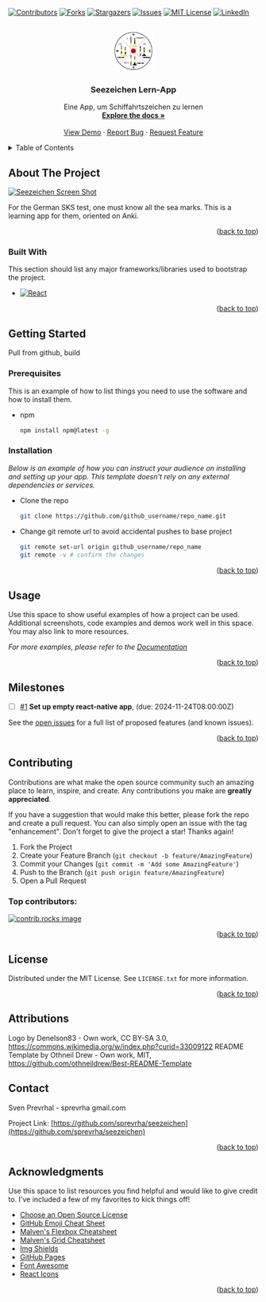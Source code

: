 <a id="readme-top"></a>
<!--
*** Thanks for checking out the Best-README-Template. If you have a suggestion
*** that would make this better, please fork the repo and create a pull request
*** or simply open an issue with the tag "enhancement".
*** Don't forget to give the project a star!
*** Thanks again! Now go create something AMAZING! :D
-->



<!-- PROJECT SHIELDS -->
<!--
*** I'm using markdown "reference style" links for readability.
*** Reference links are enclosed in brackets [ ] instead of parentheses ( ).
*** See the bottom of this document for the declaration of the reference variables
*** for contributors-url, forks-url, etc. This is an optional, concise syntax you may use.
*** https://www.markdownguide.org/basic-syntax/#reference-style-links
-->
[![Contributors][contributors-shield]][contributors-url]
[![Forks][forks-shield]][forks-url]
[![Stargazers][stars-shield]][stars-url]
[![Issues][issues-shield]][issues-url]
[![MIT License][license-shield]][license-url]
[![LinkedIn][linkedin-shield]][linkedin-url]



<!-- PROJECT LOGO -->
<br />
<div align="center">
  <a href="https://github.com/sprevrha/seezeichen">
    <img src="images/seezeichen-logo.png" alt="Logo" width="80" height="80">
  </a>

  <h3 align="center">Seezeichen Lern-App</h3>

  <p align="center">
    Eine App, um Schiffahrtszeichen zu lernen
    <br />
    <a href="https://github.com/sprevrha/seezeichen"><strong>Explore the docs »</strong></a>
    <br />
    <br />
    <a href="https://github.com/sprevrha/seezeichen">View Demo</a>
    ·
    <a href="https://github.com/sprevrha/seezeichen/issues/new?labels=bug&template=bug-report---.md">Report Bug</a>
    ·
    <a href="https://github.com/sprevrha/seezeichen/issues/new?labels=enhancement&template=feature-request---.md">Request Feature</a>
  </p>
</div>



<!-- TABLE OF CONTENTS -->
<details>
  <summary>Table of Contents</summary>
  <ol>
    <li>
      <a href="#about-the-project">About The Project</a>
      <ul>
        <li><a href="#built-with">Built With</a></li>
      </ul>
    </li>
    <li>
      <a href="#getting-started">Getting Started</a>
      <ul>
        <li><a href="#prerequisites">Prerequisites</a></li>
        <li><a href="#installation">Installation</a></li>
      </ul>
    </li>
    <li><a href="#usage">Usage</a></li>
    <li><a href="#roadmap">Roadmap</a></li>
    <li><a href="#contributing">Contributing</a></li>
    <li><a href="#license">License</a></li>
    <li><a href="#contact">Contact</a></li>
    <li><a href="#acknowledgments">Acknowledgments</a></li>
  </ol>
</details>



<!-- ABOUT THE PROJECT -->
## About The Project

[![Seezeichen Screen Shot][product-screenshot]](https://example.com)

For the German SKS test, one must know all the sea marks. This is a learning app for them, oriented on Anki.

<p align="right">(<a href="#readme-top">back to top</a>)</p>

### Built With

This section should list any major frameworks/libraries used to bootstrap the project.

<!-- * [![Next][Next.js]][Next-url] -->
* [![React][React.js]][React-url]
<!-- * [![Vue][Vue.js]][Vue-url]
* [![Angular][Angular.io]][Angular-url]
* [![Svelte][Svelte.dev]][Svelte-url]
* [![Laravel][Laravel.com]][Laravel-url]
* [![Bootstrap][Bootstrap.com]][Bootstrap-url]
* [![JQuery][JQuery.com]][JQuery-url] -->

<p align="right">(<a href="#readme-top">back to top</a>)</p>



<!-- GETTING STARTED -->
## Getting Started

Pull from github, build

### Prerequisites

This is an example of how to list things you need to use the software and how to install them.
* npm
  ```sh
  npm install npm@latest -g
  ```

### Installation

_Below is an example of how you can instruct your audience on installing and setting up your app. This template doesn't rely on any external dependencies or services._

<!-- * Get a free API Key at [https://example.com](https://example.com) -->
* Clone the repo
   ```sh
   git clone https://github.com/github_username/repo_name.git
   ```
<!-- * Install NPM packages
   ```sh
   npm install
   ```
* Enter your API in `config.js`
   ```js
   const API_KEY = 'ENTER YOUR API';
   ``` -->
* Change git remote url to avoid accidental pushes to base project
   ```sh
   git remote set-url origin github_username/repo_name
   git remote -v # confirm the changes
   ```

<p align="right">(<a href="#readme-top">back to top</a>)</p>



<!-- USAGE EXAMPLES -->
## Usage

Use this space to show useful examples of how a project can be used. Additional screenshots, code examples and demos work well in this space. You may also link to more resources.

_For more examples, please refer to the [Documentation](https://example.com)_

<p align="right">(<a href="#readme-top">back to top</a>)</p>



## Milestones
- [ ] [#1](https://github.com/sprevrha/seezeichen/milestone/1) **Set up empty react-native app**,  (due: 2024-11-24T08:00:00Z)
<!-- MILESTONES END -->




























































See the [open issues](https://github.com/sprevrha/seezeichen/issues) for a full list of proposed features (and known issues).

<p align="right">(<a href="#readme-top">back to top</a>)</p>



<!-- CONTRIBUTING -->
## Contributing

Contributions are what make the open source community such an amazing place to learn, inspire, and create. Any contributions you make are **greatly appreciated**.

If you have a suggestion that would make this better, please fork the repo and create a pull request. You can also simply open an issue with the tag "enhancement".
Don't forget to give the project a star! Thanks again!

1. Fork the Project
2. Create your Feature Branch (`git checkout -b feature/AmazingFeature`)
3. Commit your Changes (`git commit -m 'Add some AmazingFeature'`)
4. Push to the Branch (`git push origin feature/AmazingFeature`)
5. Open a Pull Request

### Top contributors:

<a href="https://github.com/sprevrha/seezeichen/graphs/contributors">
  <img src="https://contrib.rocks/image?repo=sprevrha/seezeichen" alt="contrib.rocks image" />
</a>

<p align="right">(<a href="#readme-top">back to top</a>)</p>



<!-- LICENSE -->
## License

Distributed under the MIT License. See `LICENSE.txt` for more information.

<p align="right">(<a href="#readme-top">back to top</a>)</p>

## Attributions

Logo by Denelson83 - Own work, CC BY-SA 3.0, https://commons.wikimedia.org/w/index.php?curid=33009122
README Template by Othneil Drew - Own work, MIT, https://github.com/othneildrew/Best-README-Template 
<!-- CONTACT -->
## Contact

Sven Prevrhal - sprevrha gmail.com

Project Link: [https://github.com/sprevrha/seezeichen](https://github.com/sprevrha/seezeichen)

<p align="right">(<a href="#readme-top">back to top</a>)</p>



<!-- ACKNOWLEDGMENTS -->
## Acknowledgments

Use this space to list resources you find helpful and would like to give credit to. I've included a few of my favorites to kick things off!

* [Choose an Open Source License](https://choosealicense.com)
* [GitHub Emoji Cheat Sheet](https://www.webpagefx.com/tools/emoji-cheat-sheet)
* [Malven's Flexbox Cheatsheet](https://flexbox.malven.co/)
* [Malven's Grid Cheatsheet](https://grid.malven.co/)
* [Img Shields](https://shields.io)
* [GitHub Pages](https://pages.github.com)
* [Font Awesome](https://fontawesome.com)
* [React Icons](https://react-icons.github.io/react-icons/search)

<p align="right">(<a href="#readme-top">back to top</a>)</p>



<!-- MARKDOWN LINKS & IMAGES -->
<!-- https://www.markdownguide.org/basic-syntax/#reference-style-links -->
[contributors-shield]: https://img.shields.io/github/contributors/sprevrha/seezeichen.svg?style=for-the-badge
[contributors-url]: https://github.com/sprevrha/seezeichen/graphs/contributors
[forks-shield]: https://img.shields.io/github/forks/sprevrha/seezeichen.svg?style=for-the-badge
[forks-url]: https://github.com/sprevrha/seezeichen/network/members
[stars-shield]: https://img.shields.io/github/stars/sprevrha/seezeichen.svg?style=for-the-badge
[stars-url]: https://github.com/sprevrha/seezeichen/stargazers
[issues-shield]: https://img.shields.io/github/issues/sprevrha/seezeichen.svg?style=for-the-badge
[issues-url]: https://github.com/sprevrha/seezeichen/issues
[license-shield]: https://img.shields.io/github/license/sprevrha/seezeichen.svg?style=for-the-badge
[license-url]: https://github.com/sprevrha/seezeichen/blob/master/LICENSE.txt
[linkedin-shield]: https://img.shields.io/badge/-LinkedIn-black.svg?style=for-the-badge&logo=linkedin&colorB=555
[linkedin-url]: https://linkedin.com/in/sven-prevrhal-476bb15/
[product-screenshot]: images/seezeichen_logo.png
[Next.js]: https://img.shields.io/badge/next.js-000000?style=for-the-badge&logo=nextdotjs&logoColor=white
[Next-url]: https://nextjs.org/
[React.js]: https://img.shields.io/badge/React-20232A?style=for-the-badge&logo=react&logoColor=61DAFB
[React-url]: https://reactjs.org/
[Vue.js]: https://img.shields.io/badge/Vue.js-35495E?style=for-the-badge&logo=vuedotjs&logoColor=4FC08D
[Vue-url]: https://vuejs.org/
[Angular.io]: https://img.shields.io/badge/Angular-DD0031?style=for-the-badge&logo=angular&logoColor=white
[Angular-url]: https://angular.io/
[Svelte.dev]: https://img.shields.io/badge/Svelte-4A4A55?style=for-the-badge&logo=svelte&logoColor=FF3E00
[Svelte-url]: https://svelte.dev/
[Laravel.com]: https://img.shields.io/badge/Laravel-FF2D20?style=for-the-badge&logo=laravel&logoColor=white
[Laravel-url]: https://laravel.com
[Bootstrap.com]: https://img.shields.io/badge/Bootstrap-563D7C?style=for-the-badge&logo=bootstrap&logoColor=white
[Bootstrap-url]: https://getbootstrap.com
[JQuery.com]: https://img.shields.io/badge/jQuery-0769AD?style=for-the-badge&logo=jquery&logoColor=white
[JQuery-url]: https://jquery.com 
